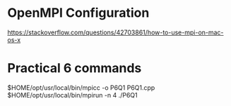 # OpenMPI Configuration

https://stackoverflow.com/questions/42703861/how-to-use-mpi-on-mac-os-x

# Practical 6 commands

$HOME/opt/usr/local/bin/mpicc -o P6Q1 P6Q1.cpp 
$HOME/opt/usr/local/bin/mpirun -n 4 ./P6Q1
